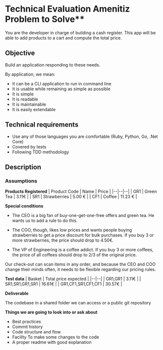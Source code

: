 # Technical Evaluation Amenitiz Problem to Solve**

You are the developer in charge of building a cash register.
This app will be able to add products to a cart and compute the total price.

## Objective

Build an application responding to these needs.

By application, we mean:
- It can be a CLI application to run in command line
- It is usable while remaining as simple as possible
- It is simple
- It is readable
- It is maintainable
- It is easily extendable

## Technical requirements

- Use any of those languages you are comfortable (Ruby, Python, Go, .Net Core)
- Covered by tests
- Following TDD methodology

## Description

### Assumptions

**Products Registered**
| Product Code | Name | Price |
|--|--|--|
| GR1 |  Green Tea | 3.11€ |
| SR1 |  Strawberries | 5.00 € |
| CF1 |  Coffee | 11.23 € |

**Special conditions**

- The CEO is a big fan of buy-one-get-one-free offers and green tea.
He wants us to add a  rule to do this.

- The COO, though, likes low prices and wants people buying strawberries to get a price discount for bulk purchases.
If you buy 3 or more strawberries, the price should drop to 4.50€.

- The VP of Engineering is a coffee addict.
If you buy 3 or more coffees, the price of all coffees should drop to 2/3 of the original price.

Our check-out can scan items in any order, and because the CEO and COO change their minds often, it needs to be flexible regarding our pricing rules.

**Test data**
| Basket | Total price expected |
|--|--|
| GR1,GR1 |  3.11€ |
| SR1,SR1,GR1,SR1 |  16.61€ |
| GR1,CF1,SR1,CF1,CF1 |  30.57€ |


**Deliverable**

The codebase in a shared folder we can access or a public git repository

**Things we are going to look into or ask about**

- Best practices
- Commit history
- Code structure and flow
- Facility To make some changes to the code
- A proper readme with good explanation